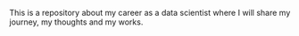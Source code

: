 This is a repository about my career as a data scientist where I will share my journey, my thoughts and my works.
